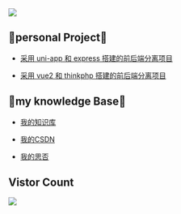 <img src="https://github-readme-stats.vercel.app/api?username=lll618xxx&show_icons=true&include_all_commits=true">

## 👋personal Project👋

- [采用 uni-app 和 express 搭建的前后端分离项目](https://github.com/lll618xxx/quick-customer)

- [采用 vue2 和 thinkphp 搭建的前后端分离项目](https://github.com/lll618xxx/University-Students-Forum)

## 👀my knowledge Base👀

- [我的知识库](https://lll618xxx.github.io/Front-end-go-on/)

- [我的CSDN](https://blog.csdn.net/magic_xiang)

- [我的思否](https://segmentfault.com/u/magicxiang)

## Vistor Count

<img src="https://profile-counter.glitch.me/lll618xxx/count.svg" />
